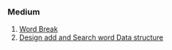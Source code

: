 ### Medium 
1. [Word Break](https://tinyl.io/7kw3)
2. [Design add and Search word Data structure](https://tinyl.io/7naM)
